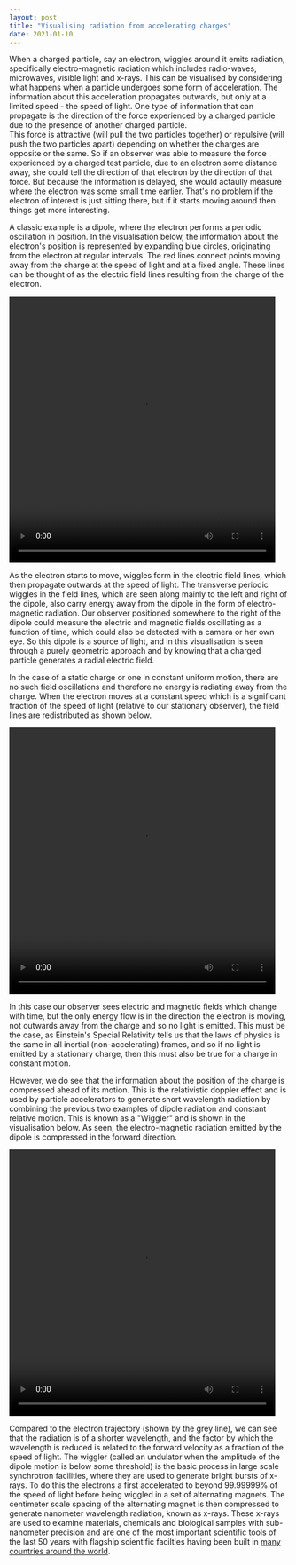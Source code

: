 ```yaml
---
layout: post
title: "Visualising radiation from accelerating charges"
date: 2021-01-10
---
```


When a charged particle, say an electron, wiggles around it emits radiation, specifically electro-magnetic radiation which includes radio-waves, microwaves, visible light and x-rays.
This can be visualised by considering what happens when a particle undergoes some form of acceleration.
The information about this acceleration propagates outwards, but only at a limited speed - the speed of light.
One type of information that can propagate is the direction of the force experienced by a charged particle due to the presence of another charged particle.  
This force is attractive (will pull the two particles together) or repulsive (will push the two particles apart) depending on whether the charges are opposite or the same.
So if an observer was able to measure the force experienced by a charged test particle, due to an electron some distance away, she could tell the direction of that electron by the direction of that force.
But because the information is delayed, she would actaully measure where the electron was some small time earlier.
That's no problem if the electron of interest is just sitting there, but if it starts moving around then things get more interesting.

A classic example is a dipole, where the electron performs a periodic oscillation in position.
In the visualisation below, the information about the electron's position is represented by expanding blue circles, originating from the electron at regular intervals.
The red lines connect points moving away from the charge at the speed of light and at a fixed angle.
These lines can be thought of as the electric field lines resulting from the charge of the electron. 


<video width="480" height="480" controls>
  <source type="video/mp4" src="{{ site.baseurl }}/illustrations/dipole_ramp.mp4">
</video>

As the electron starts to move, wiggles form in the electric field lines, which then propagate outwards at the speed of light.
The transverse periodic wiggles in the field lines, which are seen along mainly to the left and right of the dipole, also carry energy away from the dipole in the form of electro-magnetic radiation.
Our observer positioned somewhere to the right of the dipole could measure the electric and magnetic fields oscillating as a function of time, which could also be detected with a camera or her own eye.
So this dipole is a source of light, and in this visualisation is seen through a purely geometric approach and by knowing that a charged particle generates a radial electric field.

In the case of a static charge or one in constant uniform motion, there are no such field oscillations and therefore no energy is radiating away from the charge.
When the electron moves at a constant speed which is a significant fraction of the speed of light (relative to our stationary observer), the field lines are redistributed as shown below. 

<video width="480" height="480" controls>
  <source type="video/mp4" src="{{ site.baseurl }}/illustrations/constant_motion.mp4">
</video>

In this case our observer sees electric and magnetic fields which change with time, but the only energy flow is in the direction the electron is moving, not outwards away from the charge and so no light is emitted.
This must be the case, as Einstein's Special Relativity tells us that the laws of physics is the same in all inertial (non-accelerating) frames, and so if no light is emitted by a stationary charge, then this must also be true for a charge in constant motion.

However, we do see that the information about the position of the charge is compressed ahead of its motion.
This is the relativistic doppler effect and is used by particle accelerators to generate short wavelength radiation by combining the previous two examples of dipole radiation and constant relative motion.
This is known as a "Wiggler" and is shown in the visualisation below.
As seen, the electro-magnetic radiation emitted by the dipole is compressed in the forward direction.

<video width="480" height="480" controls>
  <source type="video/mp4" src="{{ site.baseurl }}/illustrations/wiggler.mp4">
</video>

Compared to the electron trajectory (shown by the grey line), we can see that the radiation is of a shorter wavelength, and the factor by which the wavelength is reduced is related to the forward velocity as a fraction of the speed of light.
The wiggler (called an undulator when the amplitude of the dipole motion is below some threshold) is the basic process in large scale synchrotron facilities, where they are used to generate bright bursts of x-rays.
To do this the electrons a first accelerated to beyond 99.99999% of the speed of light before being wiggled in a set of alternating magnets.
The centimeter scale spacing of the alternating magnet is then compressed to generate nanometer wavelength radiation, known as x-rays.
These x-rays are used to examine materials, chemicals and biological samples with sub-nanometer precision and are one of the most important scientific tools of the last 50 years with flagship scientific facilties having been built in [many countries around the world](https://en.wikipedia.org/wiki/List_of_synchrotron_radiation_facilities).

